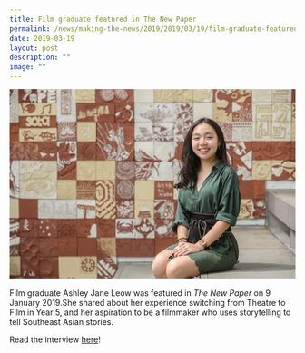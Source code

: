 ```yaml
---
title: Film graduate featured in The New Paper
permalink: /news/making-the-news/2019/2019/03/19/film-graduate-featured-in-the-new-paper/
date: 2019-03-19
layout: post
description: ""
image: ""
---
```

![](/images/20200104_jnx_1337_pressres_ashley-jane-leow.jpg)

Film graduate Ashley Jane Leow was featured in _The New Paper_ on 9 January 2019.She shared about her experience switching from Theatre to Film in Year 5, and her aspiration to be a filmmaker who uses storytelling to tell Southeast Asian stories.  
  
Read the interview [here](https://www.tnp.sg/news/singapore/school-arts-graduates-ambition-become-film-maker-who-tells-south-east-asian-stories)!